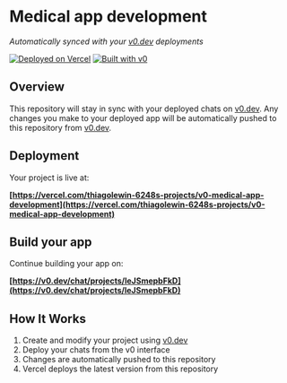 # Medical app development

*Automatically synced with your [v0.dev](https://v0.dev) deployments*

[![Deployed on Vercel](https://img.shields.io/badge/Deployed%20on-Vercel-black?style=for-the-badge&logo=vercel)](https://vercel.com/thiagolewin-6248s-projects/v0-medical-app-development)
[![Built with v0](https://img.shields.io/badge/Built%20with-v0.dev-black?style=for-the-badge)](https://v0.dev/chat/projects/leJSmepbFkD)

## Overview

This repository will stay in sync with your deployed chats on [v0.dev](https://v0.dev).
Any changes you make to your deployed app will be automatically pushed to this repository from [v0.dev](https://v0.dev).

## Deployment

Your project is live at:

**[https://vercel.com/thiagolewin-6248s-projects/v0-medical-app-development](https://vercel.com/thiagolewin-6248s-projects/v0-medical-app-development)**

## Build your app

Continue building your app on:

**[https://v0.dev/chat/projects/leJSmepbFkD](https://v0.dev/chat/projects/leJSmepbFkD)**

## How It Works

1. Create and modify your project using [v0.dev](https://v0.dev)
2. Deploy your chats from the v0 interface
3. Changes are automatically pushed to this repository
4. Vercel deploys the latest version from this repository
